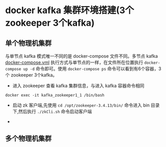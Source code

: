 # docker kafka 集群环境搭建(3个 zookeeper 3个kafka)

## 单个物理机集群

与单节点 kafka 模式唯一不同的是 docker-compose 文件不同。多节点 kafka [docker-compose.yml](https://raw.githubusercontent.com/yupengj/kafka-examples/master/docker-compose.yml)
执行方式与单节点的一样，在文件所在位置执行 `docker-compose up -d` 命令即可。使用 `docker-compose ps` 命令可以看到有6个容器，3个 zookeeper 3个kafka。

- 进入 zookeeper 查看 kafka 集群信息，与进入 kafka 容器命令相同
```sbtshell
docker exec -it kafka_zookeeper1_1 /bin/bash
```

- 启动 zk 客户端,先使用 `cd /opt/zookeeper-3.4.13/bin/` 命令进入 bin 目录下,然后执行 `./zkCli.sh` 命令启动客户端

- 




## 多个物理机集群